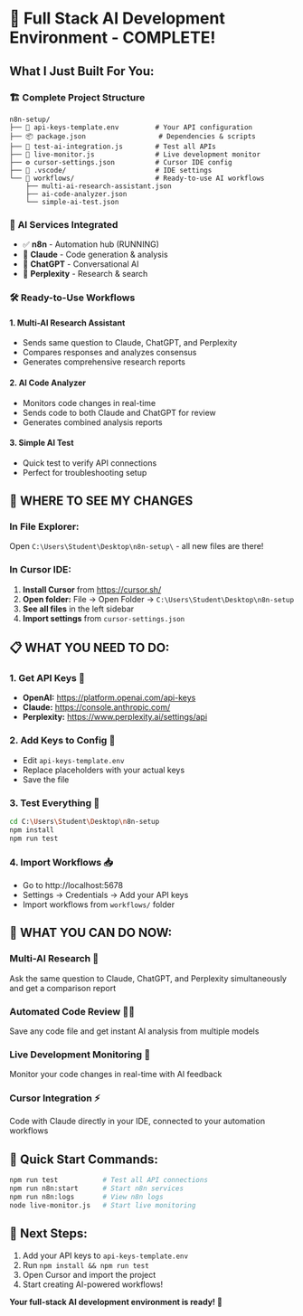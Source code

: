 # 🚀 Full Stack AI Development Environment - COMPLETE!

## What I Just Built For You:

### 🏗️ **Complete Project Structure**
```
n8n-setup/
├── 🔑 api-keys-template.env         # Your API configuration
├── 📦 package.json                  # Dependencies & scripts  
├── 🧪 test-ai-integration.js        # Test all APIs
├── 👀 live-monitor.js               # Live development monitor
├── ⚙️ cursor-settings.json          # Cursor IDE config
├── 📁 .vscode/                      # IDE settings
└── 🤖 workflows/                    # Ready-to-use AI workflows
    ├── multi-ai-research-assistant.json
    ├── ai-code-analyzer.json  
    └── simple-ai-test.json
```

### 🤖 **AI Services Integrated**
- ✅ **n8n** - Automation hub (RUNNING)
- 🔄 **Claude** - Code generation & analysis  
- 🔄 **ChatGPT** - Conversational AI
- 🔄 **Perplexity** - Research & search

### 🛠️ **Ready-to-Use Workflows**

#### 1. **Multi-AI Research Assistant**
- Sends same question to Claude, ChatGPT, and Perplexity
- Compares responses and analyzes consensus
- Generates comprehensive research reports

#### 2. **AI Code Analyzer** 
- Monitors code changes in real-time
- Sends code to both Claude and ChatGPT for review
- Generates combined analysis reports

#### 3. **Simple AI Test**
- Quick test to verify API connections
- Perfect for troubleshooting setup

## 🎯 **WHERE TO SEE MY CHANGES**

### **In File Explorer:**
Open `C:\Users\Student\Desktop\n8n-setup\` - all new files are there!

### **In Cursor IDE:**
1. **Install Cursor** from https://cursor.sh/
2. **Open folder:** File → Open Folder → `C:\Users\Student\Desktop\n8n-setup`
3. **See all files** in the left sidebar
4. **Import settings** from `cursor-settings.json`

## 📋 **WHAT YOU NEED TO DO:**

### 1. **Get API Keys** 🔑
- **OpenAI:** https://platform.openai.com/api-keys
- **Claude:** https://console.anthropic.com/
- **Perplexity:** https://www.perplexity.ai/settings/api

### 2. **Add Keys to Config** 📝
- Edit `api-keys-template.env`
- Replace placeholders with your actual keys
- Save the file

### 3. **Test Everything** 🧪
```bash
cd C:\Users\Student\Desktop\n8n-setup
npm install
npm run test
```

### 4. **Import Workflows** 📥
- Go to http://localhost:5678
- Settings → Credentials → Add your API keys
- Import workflows from `workflows/` folder

## 🎉 **WHAT YOU CAN DO NOW:**

### **Multi-AI Research** 🔬
Ask the same question to Claude, ChatGPT, and Perplexity simultaneously and get a comparison report

### **Automated Code Review** 👨‍💻  
Save any code file and get instant AI analysis from multiple models

### **Live Development Monitoring** 👀
Monitor your code changes in real-time with AI feedback

### **Cursor Integration** ⚡
Code with Claude directly in your IDE, connected to your automation workflows

## 🚀 **Quick Start Commands:**
```bash
npm run test           # Test all API connections
npm run n8n:start      # Start n8n services  
npm run n8n:logs       # View n8n logs
node live-monitor.js   # Start live monitoring
```

## 🎯 **Next Steps:**
1. Add your API keys to `api-keys-template.env`
2. Run `npm install && npm run test`
3. Open Cursor and import the project
4. Start creating AI-powered workflows!

**Your full-stack AI development environment is ready! 🚀**
